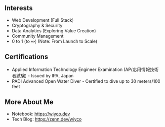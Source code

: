 ## Interests

- Web Development (Full Stack)
- Cryptography & Security
- Data Analytics (Exploring Value Creation)
- Community Management
- 0 to 1 (to ∞) (Note: From Launch to Scale)

## Certifications

- Applied Information Technology Engineer Examination (AP/応用情報技術者試験) - Issued by IPA, Japan
- PADI Advanced Open Water Diver - Certified to dive up to 30 meters/100 feet

## More About Me

- Notebook: https://wiyco.dev
- Tech Blog: https://zenn.dev/wiyco
